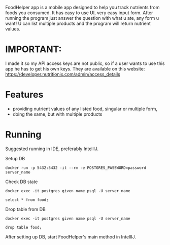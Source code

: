 FoodHelper app is a mobile app designed to help you track nutrients from foods you consumed. It has easy to use UI, very easy input form. After running the program just answer the question with what u ate, any form u want! U can list multiple products and the program will return nutrient values.

# IMPORTANT:

I made it so my API access keys are not public, so if a user wants to use this app he has to get his own keys. They are available on this website: https://developer.nutritionix.com/admin/access_details

# Features

- providing nutrient values of any listed food, singular or multiple form,
- doing the same, but with multiple products

# Running

Suggested running in IDE, preferably IntellIJ.

Setup DB

    docker run -p 5432:5432 -it --rm -e POSTGRES_PASSWORD=password server_name

Check DB state

    docker exec -it postgres given name psql -U server_name

    select * from food;

Drop table from DB

    docker exec -it postgres given name psql -U server_name

    drop table food;

After setting up DB, start FoodHelper's main method in IntellIJ.
